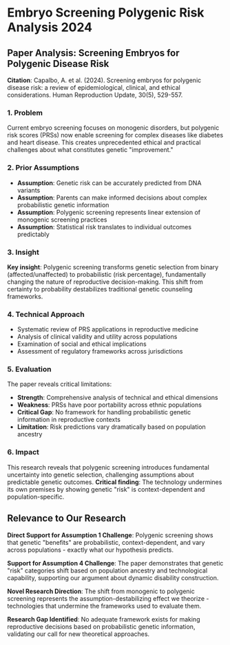 # Embryo Screening Polygenic Risk Analysis 2024

## Paper Analysis: Screening Embryos for Polygenic Disease Risk

**Citation**: Capalbo, A. et al. (2024). Screening embryos for polygenic disease risk: a review of epidemiological, clinical, and ethical considerations. Human Reproduction Update, 30(5), 529-557.

### 1. Problem
Current embryo screening focuses on monogenic disorders, but polygenic risk scores (PRSs) now enable screening for complex diseases like diabetes and heart disease. This creates unprecedented ethical and practical challenges about what constitutes genetic "improvement."

### 2. Prior Assumptions
- **Assumption**: Genetic risk can be accurately predicted from DNA variants
- **Assumption**: Parents can make informed decisions about complex probabilistic genetic information
- **Assumption**: Polygenic screening represents linear extension of monogenic screening practices
- **Assumption**: Statistical risk translates to individual outcomes predictably

### 3. Insight
**Key insight**: Polygenic screening transforms genetic selection from binary (affected/unaffected) to probabilistic (risk percentage), fundamentally changing the nature of reproductive decision-making. This shift from certainty to probability destabilizes traditional genetic counseling frameworks.

### 4. Technical Approach
- Systematic review of PRS applications in reproductive medicine
- Analysis of clinical validity and utility across populations
- Examination of social and ethical implications
- Assessment of regulatory frameworks across jurisdictions

### 5. Evaluation
The paper reveals critical limitations:
- **Strength**: Comprehensive analysis of technical and ethical dimensions
- **Weakness**: PRSs have poor portability across ethnic populations
- **Critical Gap**: No framework for handling probabilistic genetic information in reproductive contexts
- **Limitation**: Risk predictions vary dramatically based on population ancestry

### 6. Impact
This research reveals that polygenic screening introduces fundamental uncertainty into genetic selection, challenging assumptions about predictable genetic outcomes. **Critical finding**: The technology undermines its own premises by showing genetic "risk" is context-dependent and population-specific.

## Relevance to Our Research

**Direct Support for Assumption 1 Challenge**: Polygenic screening shows that genetic "benefits" are probabilistic, context-dependent, and vary across populations - exactly what our hypothesis predicts.

**Support for Assumption 4 Challenge**: The paper demonstrates that genetic "risk" categories shift based on population ancestry and technological capability, supporting our argument about dynamic disability construction.

**Novel Research Direction**: The shift from monogenic to polygenic screening represents the assumption-destabilizing effect we theorize - technologies that undermine the frameworks used to evaluate them.

**Research Gap Identified**: No adequate framework exists for making reproductive decisions based on probabilistic genetic information, validating our call for new theoretical approaches.